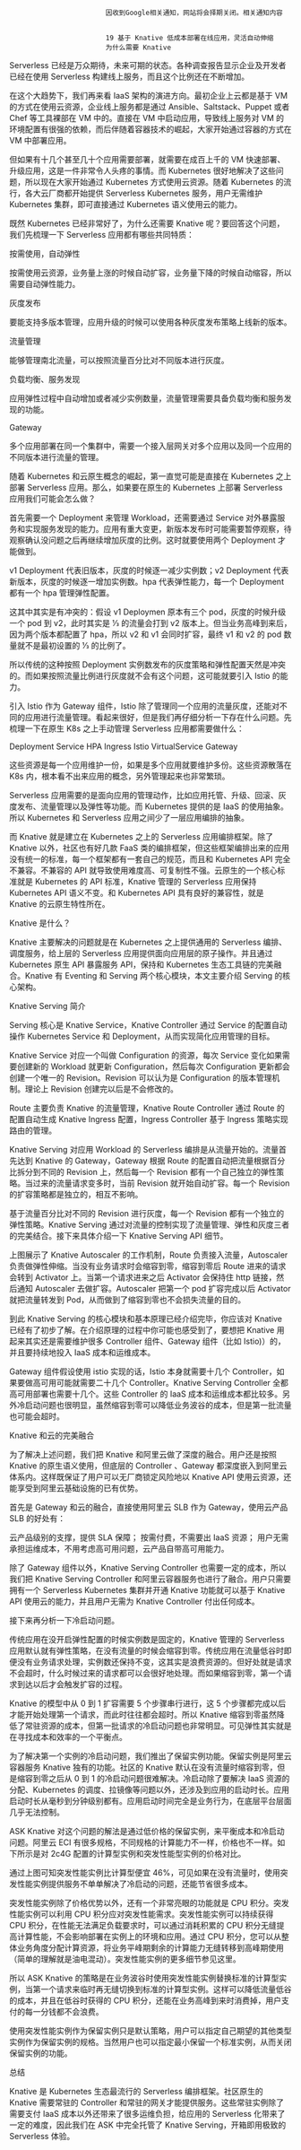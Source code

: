 
                            
                            因收到Google相关通知，网站将会择期关闭。相关通知内容
                            
                            
                            19 基于 Knative 低成本部署在线应用，灵活自动伸缩
                            为什么需要 Knative



Serverless 已经是万众期待，未来可期的状态。各种调查报告显示企业及开发者已经在使用 Serverless 构建线上服务，而且这个比例还在不断增加。

在这个大趋势下，我们再来看 IaaS 架构的演进方向。最初企业上云都是基于 VM 的方式在使用云资源，企业线上服务都是通过 Ansible、Saltstack、Puppet 或者 Chef 等工具裸部在 VM 中的。直接在 VM 中启动应用，导致线上服务对 VM 的环境配置有很强的依赖，而后伴随着容器技术的崛起，大家开始通过容器的方式在 VM 中部署应用。

但如果有十几个甚至几十个应用需要部署，就需要在成百上千的 VM 快速部署、升级应用，这是一件非常令人头疼的事情。而 Kubernetes 很好地解决了这些问题，所以现在大家开始通过 Kubernetes 方式使用云资源。随着 Kubernetes 的流行，各大云厂商都开始提供 Serverless Kubernetes 服务，用户无需维护 Kubernetes 集群，即可直接通过 Kubernetes 语义使用云的能力。

既然 Kubernetes 已经非常好了，为什么还需要 Knative 呢？要回答这个问题，我们先梳理一下 Serverless 应用都有哪些共同特质：


按需使用，自动弹性


按需使用云资源，业务量上涨的时候自动扩容，业务量下降的时候自动缩容，所以需要自动弹性能力。


灰度发布


要能支持多版本管理，应用升级的时候可以使用各种灰度发布策略上线新的版本。


流量管理


能够管理南北流量，可以按照流量百分比对不同版本进行灰度。


负载均衡、服务发现


应用弹性过程中自动增加或者减少实例数量，流量管理需要具备负载均衡和服务发现的功能。


Gateway


多个应用部署在同一个集群中，需要一个接入层网关对多个应用以及同一个应用的不同版本进行流量的管理。

随着 Kubernetes 和云原生概念的崛起，第一直觉可能是直接在 Kubernetes 之上部署 Serverless 应用。那么，如果要在原生的 Kubernetes 上部署 Serverless 应用我们可能会怎么做？



首先需要一个 Deployment 来管理 Workload，还需要通过 Service 对外暴露服务和实现服务发现的能力。应用有重大变更，新版本发布时可能需要暂停观察，待观察确认没问题之后再继续增加灰度的比例。这时就要使用两个 Deployment 才能做到。

v1 Deployment 代表旧版本，灰度的时候逐一减少实例数；v2 Deployment 代表新版本，灰度的时候逐一增加实例数。hpa 代表弹性能力，每一个 Deployment 都有一个 hpa 管理弹性配置。

这其中其实是有冲突的：假设 v1 Deploymen 原本有三个 pod，灰度的时候升级一个 pod 到 v2，此时其实是 1⁄3 的流量会打到 v2 版本上。但当业务高峰到来后，因为两个版本都配置了 hpa，所以 v2 和 v1 会同时扩容，最终 v1 和 v2 的 pod 数量就不是最初设置的 1⁄3 的比例了。

所以传统的这种按照 Deployment 实例数发布的灰度策略和弹性配置天然是冲突的。而如果按照流量比例进行灰度就不会有这个问题，这可能就要引入 Istio 的能力。



引入 Istio 作为 Gateway 组件，Istio 除了管理同一个应用的流量灰度，还能对不同的应用进行流量管理。看起来很好，但是我们再仔细分析一下存在什么问题。先梳理一下在原生 K8s 之上手动管理 Serverless 应用都需要做什么：


Deployment
Service
HPA
Ingress
Istio
VirtualService
Gateway


这些资源是每一个应用维护一份，如果是多个应用就要维护多份。这些资源散落在 K8s 内，根本看不出来应用的概念，另外管理起来也非常繁琐。



Serverless 应用需要的是面向应用的管理动作，比如应用托管、升级、回滚、灰度发布、流量管理以及弹性等功能。而 Kubernetes 提供的是 IaaS 的使用抽象。所以 Kubernetes 和 Serverless 应用之间少了一层应用编排的抽象。

而 Knative 就是建立在 Kubernetes 之上的 Serverless 应用编排框架。除了 Knative 以外，社区也有好几款 FaaS 类的编排框架，但这些框架编排出来的应用没有统一的标准，每一个框架都有一套自己的规范，而且和 Kubernetes API 完全不兼容。不兼容的 API 就导致使用难度高、可复制性不强。云原生的一个核心标准就是 Kubernetes 的 API 标准，Knative 管理的 Serverless 应用保持 Kubernetes API 语义不变。和 Kubernetes API 具有良好的兼容性，就是 Knative 的云原生特性所在。

Knative 是什么？



Knative 主要解决的问题就是在 Kubernetes 之上提供通用的 Serverless 编排、调度服务，给上层的 Serverless 应用提供面向应用层的原子操作。并且通过 Kubernetes 原生 API 暴露服务 API，保持和 Kubernetes 生态工具链的完美融合。Knative 有 Eventing 和 Serving 两个核心模块，本文主要介绍 Serving 的核心架构。

Knative Serving 简介



Serving 核心是 Knative Service，Knative Controller 通过 Service 的配置自动操作 Kubernetes Service 和 Deployment，从而实现简化应用管理的目标。

Knative Service 对应一个叫做 Configuration 的资源，每次 Service 变化如果需要创建新的 Workload 就更新 Configuration，然后每次 Configuration 更新都会创建一个唯一的 Revision。Revision 可以认为是 Configuration 的版本管理机制。理论上 Revision 创建完以后是不会修改的。

Route 主要负责 Knative 的流量管理，Knative Route Controller 通过 Route 的配置自动生成 Knative Ingress 配置，Ingress Controller 基于 Ingress 策略实现路由的管理。

Knative Serving 对应用 Workload 的 Serverless 编排是从流量开始的。流量首先达到 Knative 的 Gateway，Gateway 根据 Route 的配置自动把流量根据百分比拆分到不同的 Revision 上，然后每一个 Revision 都有一个自己独立的弹性策略。当过来的流量请求变多时，当前 Revision 就开始自动扩容。每一个 Revision 的扩容策略都是独立的，相互不影响。

基于流量百分比对不同的 Revision 进行灰度，每一个 Revision 都有一个独立的弹性策略。Knative Serving 通过对流量的控制实现了流量管理、弹性和灰度三者的完美结合。接下来具体介绍一下 Knative Serving API 细节。



上图展示了 Knative Autoscaler 的工作机制，Route 负责接入流量，Autoscaler 负责做弹性伸缩。当没有业务请求时会缩容到零，缩容到零后 Route 进来的请求会转到 Activator 上。当第一个请求进来之后 Activator 会保持住 http 链接，然后通知 Autoscaler 去做扩容。Autoscaler 把第一个 pod 扩容完成以后 Activator 就把流量转发到 Pod，从而做到了缩容到零也不会损失流量的目的。

到此 Knative Serving 的核心模块和基本原理已经介绍完毕，你应该对 Knative 已经有了初步了解。在介绍原理的过程中你可能也感受到了，要想把 Knative 用起来其实还是需要维护很多 Controller 组件、Gateway 组件（比如 Istio)）的，并且要持续地投入 IaaS 成本和运维成本。



Gateway 组件假设使用 istio 实现的话，Istio 本身就需要十几个 Controller，如果要做高可用可能就需要二十几个 Controller。Knative Serving Controller 全都高可用部署也需要十几个。这些 Controller 的 IaaS 成本和运维成本都比较多。另外冷启动问题也很明显，虽然缩容到零可以降低业务波谷的成本，但是第一批流量也可能会超时。

Knative 和云的完美融合

为了解决上述问题，我们把 Knative 和阿里云做了深度的融合。用户还是按照 Knative 的原生语义使用，但底层的 Controller 、Gateway 都深度嵌入到阿里云体系内。这样既保证了用户可以无厂商锁定风险地以 Knative API 使用云资源，还能享受到阿里云基础设施的已有优势。



首先是 Gateway 和云的融合，直接使用阿里云 SLB 作为 Gateway，使用云产品 SLB 的好处有：


云产品级别的支撑，提供 SLA 保障；
按需付费，不需要出 IaaS 资源；
用户无需承担运维成本，不用考虑高可用问题，云产品自带高可用能力。




除了 Gateway 组件以外，Knative Serving Controller 也需要一定的成本，所以我们把 Knative Serving Controller 和阿里云容器服务也进行了融合。用户只需要拥有一个 Serverless Kubernetes 集群并开通 Knative 功能就可以基于 Knative API 使用云的能力，并且用户无需为 Knative Controller 付出任何成本。



接下来再分析一下冷启动问题。

传统应用在没开启弹性配置的时候实例数是固定的，Knative 管理的 Serverless 应用默认就有弹性策略，在没有流量的时候会缩容到零。传统应用在流量低谷时即便没有业务请求处理，实例数还保持不变，这其实是浪费资源的。但好处就是请求不会超时，什么时候过来的请求都可以会很好地处理。而如果缩容到零，第一个请求到达以后才会触发扩容的过程。

Knative 的模型中从 0 到 1 扩容需要 5 个步骤串行进行，这 5 个步骤都完成以后才能开始处理第一个请求，而此时往往都会超时。所以 Knative 缩容到零虽然降低了常驻资源的成本，但第一批请求的冷启动问题也非常明显。可见弹性其实就是在寻找成本和效率的一个平衡点。



为了解决第一个实例的冷启动问题，我们推出了保留实例功能。保留实例是阿里云容器服务 Knative 独有的功能。社区的 Knative 默认在没有流量时缩容到零，但是缩容到零之后从 0 到 1 的冷启动问题很难解决。冷启动除了要解决 IaaS 资源的分配、Kubernetes 的调度、拉镜像等问题以外，还涉及到应用的启动时长。应用启动时长从毫秒到分钟级别都有。应用启动时间完全是业务行为，在底层平台层面几乎无法控制。

ASK Knative 对这个问题的解法是通过低价格的保留实例，来平衡成本和冷启动问题。阿里云 ECI 有很多规格，不同规格的计算能力不一样，价格也不一样。如下所示是对 2c4G 配置的计算型实例和突发性能型实例的价格对比。



通过上图可知突发性能实例比计算型便宜 46%，可见如果在没有流量时，使用突发性能实例提供服务不单单解决了冷启动的问题，还能节省很多成本。

突发性能实例除了价格优势以外，还有一个非常亮眼的功能就是 CPU 积分。突发性能实例可以利用 CPU 积分应对突发性能需求。突发性能实例可以持续获得 CPU 积分，在性能无法满足负载要求时，可以通过消耗积累的 CPU 积分无缝提高计算性能，不会影响部署在实例上的环境和应用。通过 CPU 积分，您可以从整体业务角度分配计算资源，将业务平峰期剩余的计算能力无缝转移到高峰期使用（简单的理解就是油电混动）。突发性能实例的更多细节参见这里。

所以 ASK Knative 的策略是在业务波谷时使用突发性能实例替换标准的计算型实例，当第一个请求来临时再无缝切换到标准的计算型实例。这样可以降低流量低谷的成本，并且在低谷时获得的 CPU 积分，还能在业务高峰到来时消费掉，用户支付的每一分钱都不会浪费。

使用突发性能实例作为保留实例只是默认策略，用户可以指定自己期望的其他类型实例作为保留实例的规格。当然用户也可以指定最小保留一个标准实例，从而关闭保留实例的功能。

总结

Knative 是 Kubernetes 生态最流行的 Serverless 编排框架。社区原生的 Knative 需要常驻的 Controller 和常驻的网关才能提供服务。这些常驻实例除了需要支付 IaaS 成本以外还带来了很多运维负担，给应用的 Serverless 化带来了一定的难度，因此我们在 ASK 中完全托管了 Knative Serving，开箱即用极致的 Serverless 体验。

                        
                        
                            